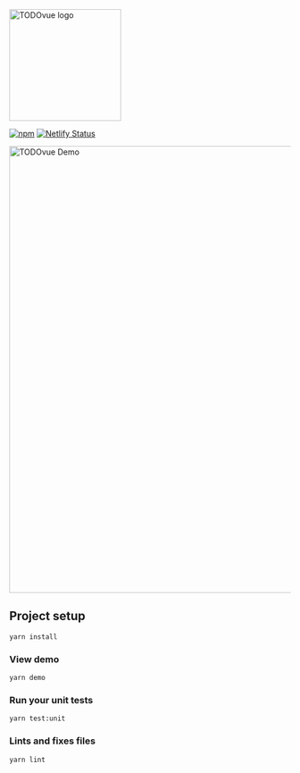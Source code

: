 <img width="200" src="https://firebasestorage.googleapis.com/v0/b/todovue-blog.appspot.com/o/logo.png?alt=media&token=d8eb592f-e4a9-4b02-8aff-62d337745f41" alt="TODOvue logo">

[![npm](https://img.shields.io/npm/v/todovue-sidebar.svg)](https://www.npmjs.com/package/todovue-sidebar) [![Netlify Status](https://api.netlify.com/api/v1/badges/e6ed8bf8-4318-4b3e-b3cb-9692cc21badd/deploy-status)](https://app.netlify.com/sites/todovue-sidebar/deploys)

<img width="800" src="https://firebasestorage.googleapis.com/v0/b/todovue-blog.appspot.com/o/imagesGit%2Ftodovue-demo.png?alt=media&token=c4930b04-f523-4285-b83d-5b441ba94d8f" alt="TODOvue Demo">

## Project setup
```
yarn install
```

### View demo
```
yarn demo
```

### Run your unit tests
```
yarn test:unit
```

### Lints and fixes files
```
yarn lint
```
